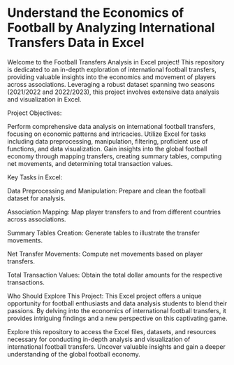 # Understand the Economics of Football by Analyzing International Transfers Data in Excel

Welcome to the Football Transfers Analysis in Excel project! This repository is dedicated to an in-depth exploration of international football transfers, providing valuable insights into the economics and movement of players across associations. Leveraging a robust dataset spanning two seasons (2021/2022 and 2022/2023), this project involves extensive data analysis and visualization in Excel.

Project Objectives:

Perform comprehensive data analysis on international football transfers, focusing on economic patterns and intricacies.
Utilize Excel for tasks including data preprocessing, manipulation, filtering, proficient use of functions, and data visualization.
Gain insights into the global football economy through mapping transfers, creating summary tables, computing net movements, and determining total transaction values.

Key Tasks in Excel:

Data Preprocessing and Manipulation:
Prepare and clean the football dataset for analysis.

Association Mapping:
Map player transfers to and from different countries across associations.

Summary Tables Creation:
Generate tables to illustrate the transfer movements.

Net Transfer Movements:
Compute net movements based on player transfers.

Total Transaction Values:
Obtain the total dollar amounts for the respective transactions.

Who Should Explore This Project:
This Excel project offers a unique opportunity for football enthusiasts and data analysis students to blend their passions. By delving into the economics of international football transfers, it provides intriguing findings and a new perspective on this captivating game.

Explore this repository to access the Excel files, datasets, and resources necessary for conducting in-depth analysis and visualization of international football transfers. Uncover valuable insights and gain a deeper understanding of the global football economy.

